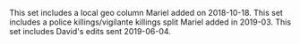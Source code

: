 This set includes a local geo column Mariel added on 2018-10-18.
This set includes a police killings/vigilante killings split Mariel added in 2019-03. 
This set includes David's edits sent 2019-06-04. 

<!-- done --> 
